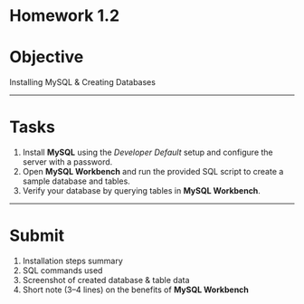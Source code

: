 # Homework 1.2 

# Objective  
Installing MySQL & Creating Databases

---

# Tasks  

1. Install **MySQL** using the *Developer Default* setup and configure the server with a password.  
2. Open **MySQL Workbench** and run the provided SQL script to create a sample database and tables.  
3. Verify your database by querying tables in **MySQL Workbench**.

---

# Submit  

1. Installation steps summary  
2. SQL commands used  
3. Screenshot of created database & table data  
4. Short note (3–4 lines) on the benefits of **MySQL Workbench**
